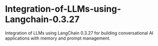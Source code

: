 # Integration-of-LLMs-using-Langchain-0.3.27
Integration of LLMs using LangChain 0.3.27 for building conversational AI applications with memory and prompt management.
